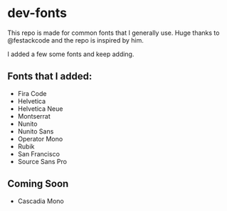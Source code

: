 # dev-fonts
This repo is made for common fonts that I generally use.
Huge thanks to @festackcode and the repo is inspired by him.

I added a few some fonts and keep adding.

## Fonts that I added:
  - Fira Code
  - Helvetica
  - Helvetica Neue
  - Montserrat
  - Nunito
  - Nunito Sans
  - Operator Mono
  - Rubik
  - San Francisco
  - Source Sans Pro


## Coming Soon
  - Cascadia Mono